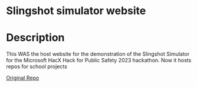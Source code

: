 # Slingshot simulator website

# Description
This WAS the host website for the demonstration of the Slingshot Simulator for the Microsoft HacX Hack for Public Safety 2023 hackathon. Now it hosts repos for school projects

[Original Repo](https://github.com/Beese-Churger/HACX-Projectile-Sim)
